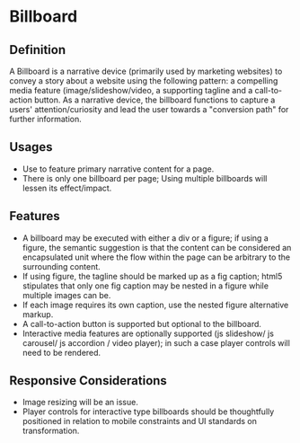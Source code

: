# Billboard

## Definition

A Billboard is a narrative device (primarily used by marketing websites) to convey a story about a website using the following pattern: a compelling media feature (image/slideshow/video, a supporting tagline and a call-to-action button. As a narrative device, the billboard functions to capture a users' attention/curiosity and lead the user towards a "conversion path" for further information. 

## Usages

* Use to feature primary narrative content for a page. 
* There is only one billboard per page; Using multiple billboards will lessen its effect/impact.

## Features
* A billboard may be executed with either a div or a figure; if using a figure, the semantic suggestion is that the content can be considered an encapsulated unit where the flow within the page can be arbitrary to the surrounding content.
* If using figure, the tagline should be marked up as a fig caption; html5 stipulates that only one fig caption may be nested in a figure while multiple images can be.
* If each image requires its own caption, use the nested figure alternative markup.
* A call-to-action button is supported but optional to the billboard. 
* Interactive media features are optionally supported (js slideshow/ js carousel/ js accordion / video player); in such a case player controls will need to be rendered.


## Responsive Considerations

* Image resizing will be an issue. 
* Player controls for interactive type billboards should be thoughtfully positioned in relation to mobile constraints and UI standards on transformation.
